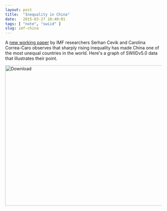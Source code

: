 ```yaml
---
layout: post
title:  "Inequality in China"
date:   2015-03-27 10:40:01
tags: [ "note", "swiid" ]
slug: imf-china
---
```


A [new working paper](http://www.imf.org/external/pubs/ft/wp/2015/wp1568.pdf) by IMF researchers Serhan Cevik and Carolina Correa-Caro observes that sharply rising inequality has made China one of the most unequal countries in the world.  Here's a graph of SWIIDv5.0 data that illustrates their point.

<img class="imageStyle" alt="Download" src="http://fsolt.org/swiid/china.jpg" width="760" height="450"/>
